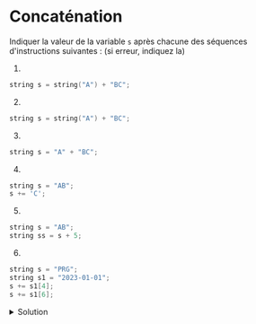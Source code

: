 # Concaténation 

Indiquer la valeur de la variable `s` après chacune des séquences d'instructions suivantes : (si erreur, indiquez la)


1. 
~~~cpp
string s = string("A") + "BC";
~~~

2. 
~~~cpp
string s = string("A") + "BC";
~~~

3. 
~~~cpp
string s = "A" + "BC";
~~~

4. 
~~~cpp
string s = "AB";
s += 'C';
~~~

5. 
~~~cpp
string s = "AB";
string ss = s + 5;
~~~
    
6. 
~~~cpp
string s = "PRG";
string s1 = "2023-01-01";
s += s1[4]; 
s += s1[6];
~~~

<details>
<summary>Solution</summary>

1. ABC
2. ABC
3. erreur
4. ABC
5. erreur
6. PRG-1
   
   



</details>